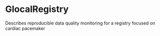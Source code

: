 GlocalRegistry
==============

Describes  reproducible data quality monitoring for a registry  focused on cardiac pacemaker